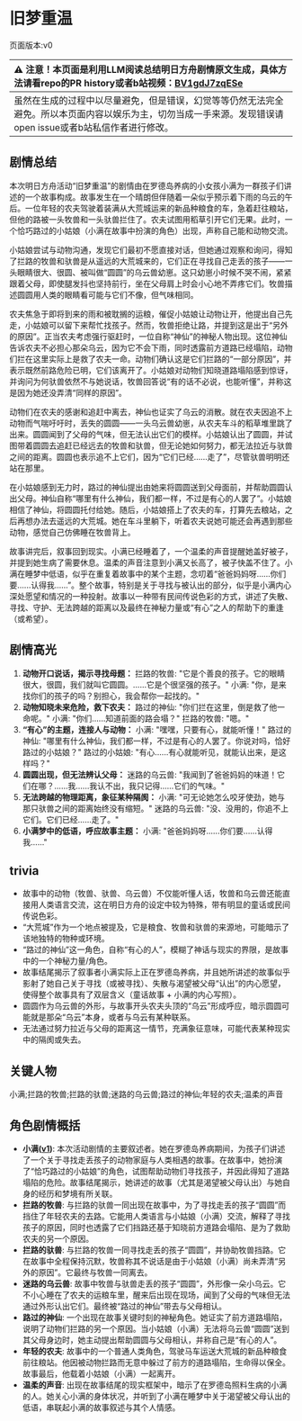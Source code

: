# 旧梦重温
页面版本:v0
 

| :warning: 注意！本页面是利用LLM阅读总结明日方舟剧情原文生成，具体方法请看repo的PR history或者b站视频：[BV1gdJ7zqESe](https://www.bilibili.com/video/BV1gdJ7zqESe/)         |
|:----------------------------|
| 虽然在生成的过程中以尽量避免，但是错误，幻觉等等仍然无法完全避免。所以本页面内容以娱乐为主，切勿当成一手来源。发现错误请open issue或者b站私信作者进行修改。|



## 剧情总结
本次明日方舟活动“旧梦重温”的剧情由在罗德岛养病的小女孩小满为一群孩子们讲述的一个故事构成。故事发生在一个晴朗但伴随着一朵似乎预示着下雨的乌云的午后。一位年轻的农夫驾驶着装满从大荒城运来的新品种粮食的车，急着赶往粮站，但他的路被一头牧兽和一头驮兽拦住了。农夫试图用稻草引开它们无果。此时，一个恰巧路过的小姑娘（小满在故事中扮演的角色）出现，声称自己能和动物交流。

小姑娘尝试与动物沟通，发现它们最初不愿直接对话，但她通过观察和询问，得知了拦路的牧兽和驮兽是从遥远的大荒城来的，它们正在寻找自己走丢的孩子——一头眼睛很大、很圆、被叫做“圆圆”的乌云兽幼崽。这只幼崽小时候不哭不闹，紧紧跟着父母，即使腿发抖也坚持前行，坐在父母肩上时会小心地不弄疼它们。牧兽描述圆圆用人类的眼睛看可能与它们不像，但气味相同。

农夫焦急于即将到来的雨和被耽搁的运粮，催促小姑娘让动物让开，他提出自己先走，小姑娘可以留下来帮忙找孩子。然而，牧兽拒绝让路，并提到这是出于“另外的原因”。正当农夫考虑强行驱赶时，一位自称“神仙”的神秘人物出现。这位神仙告诉农夫不必担心那朵乌云，因为它不会下雨，同时透露前方道路已经塌陷，动物们拦在这里实际上是救了农夫一命。动物们确认这是它们拦路的“一部分原因”，并表示既然前路危险已明，它们该离开了。小姑娘对动物们知晓道路塌陷感到惊讶，并询问为何驮兽依然不与她说话，牧兽回答说“有的话不必说，也能听懂”，并称这是因为她还没弄清“同样的原因”。

动物们在农夫的感谢和追赶中离去，神仙也证实了乌云的消散。就在农夫因追不上动物而气喘吁吁时，丢失的圆圆——一头乌云兽幼崽，从农夫车斗的稻草堆里跳了出来。圆圆闻到了父母的气味，但无法认出它们的模样。小姑娘认出了圆圆，并试图带着圆圆去追赶已经远去的牧兽和驮兽，但无论她如何努力，都无法拉近与驮兽之间的距离。圆圆也表示追不上它们，因为“它们已经......走了”，尽管驮兽明明还站在那里。

在小姑娘感到无力时，路过的神仙提出由她来将圆圆送到父母面前，并帮助圆圆认出父母。神仙自称“哪里有什么神仙，我们都一样，不过是有心的人罢了”。小姑娘相信了神仙，将圆圆托付给她。随后，小姑娘搭上了农夫的车，打算先去粮站，之后再想办法去遥远的大荒城。她在车斗里躺下，听着农夫说她可能还会再遇到那些动物，感觉自己仿佛睡在牧兽背上。

故事讲完后，叙事回到现实。小满已经睡着了，一个温柔的声音提醒她盖好被子，并提到她生病了需要休息。温柔的声音注意到小满又长高了，被子快盖不住了。小满在睡梦中低语，似乎在重复着故事中的某个主题，念叨着“爸爸妈妈呀......你们要......认得我......”。整个故事，特别是关于寻找与被认出的部分，似乎是小满内心深处愿望和情况的一种投射。故事以一种带有民间传说色彩的方式，讲述了失散、寻找、守护、无法跨越的距离以及最终在神秘力量或“有心”之人的帮助下的重逢（或希望）。
## 剧情高光
1.  **动物开口说话，揭示寻找母题：**
    拦路的牧兽: "它是个善良的孩子。它的眼睛很大，很圆，我们就叫它圆圆。......它是个很坚强的孩子。"
    小满: "你，是来找你们的孩子的吗？别担心，我会帮你一起找的。"
2.  **动物知晓未来危险，救下农夫：**
    路过的神仙: "你们拦在这里，倒是救了他一命呢。"
    小满: "你们......知道前面的路会塌？"
    拦路的牧兽: "嗯。"
3.  **“有心”的主题，连接人与动物：**
    小满: "嘿嘿，只要有心，就能听懂！"
    路过的神仙: "哪里有什么神仙，我们都一样，不过是有心的人罢了。你说对吗，恰好路过的小姑娘？"
    路过的小姑娘: "有心......有心就能听见，就能认出来，是这样吗？"
4.  **圆圆出现，但无法辨认父母：**
    迷路的乌云兽: "我闻到了爸爸妈妈的味道！它们在哪？......我......我认不出，我只记得......它们的气味。"
5.  **无法跨越的物理距离，象征某种隔阂：**
    小满: "可无论她怎么咬牙使劲，她与那只驮兽之间的距离始终没有缩短。"
    迷路的乌云兽: "没、没用的，你追不上它们。它们已经......走了。"
6.  **小满梦中的低语，呼应故事主题：**
    小满: "爸爸妈妈呀......你们要......认得我......"
## trivia
*   故事中的动物（牧兽、驮兽、乌云兽）不仅能听懂人话，牧兽和乌云兽还能直接用人类语言交流，这在明日方舟的设定中较为特殊，带有明显的童话或民间传说色彩。
*   “大荒城”作为一个地点被提及，它是粮食、牧兽和驮兽的来源地，可能暗示了该地独特的物种或环境。
*   “路过的神仙”这一角色，自称“有心的人”，模糊了神话与现实的界限，是故事中的一个神秘力量/角色。
*   故事结尾揭示了叙事者小满实际上正在罗德岛养病，并且她所讲述的故事似乎影射了她自己关于寻找（或被寻找）、失散与渴望被父母“认出”的内心愿望，使得整个故事具有了双层含义（童话故事 + 小满的内心写照）。
*   圆圆作为乌云兽的外形，与故事开头农夫头顶的“乌云”形成呼应，暗示圆圆可能就是那朵“乌云”本身，或者与乌云有某种联系。
*   无法通过努力拉近与父母的距离这一情节，充满象征意味，可能代表某种现实中的隔阂或失去。
## 关键人物
小满;拦路的牧兽;拦路的驮兽;迷路的乌云兽;路过的神仙;年轻的农夫;温柔的声音
## 角色剧情概括
-   **小满([v1](../chars/char_4122_grabds.md))**: 本次活动剧情的主要叙述者。她在罗德岛养病期间，为孩子们讲述了一个关于寻找走丢孩子的动物家庭与人类相遇的故事。在故事中，她扮演了“恰巧路过的小姑娘”的角色，试图帮助动物们寻找孩子，并因此得知了道路塌陷的危险。故事结尾揭示，她讲述的故事（尤其是渴望被父母认出）与她自身的经历和梦境有所关联。
-   **拦路的牧兽**: 与拦路的驮兽一同出现在故事中，为了寻找走丢的孩子“圆圆”而挡住了年轻农夫的去路。它能用人类语言与小姑娘（小满）交流，解释了寻找孩子的原因，同时也透露了它们挡路还基于知晓前方道路会塌陷、是为了救助农夫的另一个原因。
-   **拦路的驮兽**: 与拦路的牧兽一同寻找走丢的孩子“圆圆”，并协助牧兽挡路。它在故事中全程保持沉默，牧兽称其不说话是由于小姑娘（小满）尚未弄清“另外的原因”。它最终与牧兽一同离去。
-   **迷路的乌云兽**: 故事中牧兽与驮兽走丢的孩子“圆圆”，外形像一朵小乌云。它不小心睡在了农夫的运粮车里，醒来后出现在现场，闻到了父母的气味但无法通过外形认出它们。最终被“路过的神仙”带去与父母相认。
-   **路过的神仙**: 一个出现在故事关键时刻的神秘角色。她证实了前方道路塌陷，说明了动物们拦路的另一个原因。当小姑娘（小满）无法将乌云兽“圆圆”送到其父母身边时，她主动提出帮助圆圆与父母相认，并称自己是“有心的人”。
-   **年轻的农夫**: 故事中的一个普通人类角色，驾驶马车运送大荒城的新品种粮食前往粮站。他因被动物拦路而无意中躲过了前方的道路塌陷，生命得以保全。故事最后，他载着小姑娘（小满）一起离开。
-   **温柔的声音**: 出现在故事结尾的现实框架中，暗示了在罗德岛照料生病的小满的人。她关心小满的身体状况，并听到了小满在睡梦中关于渴望被父母认出的低语，串联起小满的故事叙述与其个人情感。